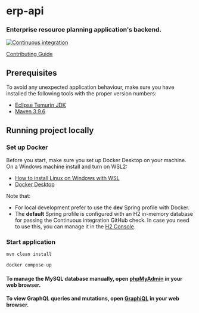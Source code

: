 erp-api
=======

### Enterprise resource planning application's backend.

[![Continuous integration](https://github.com/Netsurfclub/erp-api/actions/workflows/build.yml/badge.svg)](https://github.com/Netsurfclub/erp-api/actions/workflows/build.yml)

[Contributing Guide](.github/CONTRIBUTING.md)

Prerequisites
-------------

To avoid any unexpected application behaviour, make sure you have installed the following tools with the proper version numbers:

- [Eclipse Temurin JDK](https://adoptium.net/temurin/releases)
- [Maven 3.9.6](https://maven.apache.org/download.cgi)

Running project locally
-----------------------

### Set up Docker

Before you start, make sure you set up Docker Desktop on your machine. On a Windows machine install and turn on WSL2:

- [How to install Linux on Windows with WSL](https://learn.microsoft.com/en-us/windows/wsl/install)
- [Docker Desktop](https://www.docker.com/products/docker-desktop)

Note that:

- For local development prefer to use the **dev** Spring profile with Docker.
- The **default** Spring profile is configured with an H2 in-memory database for passing the Continuous integration GitHub check. In case you need to use this, you can manage it in the [H2 Console](http://localhost:8080/h2-console).

### Start application

```bash
mvn clean install

docker compose up
```

#### To manage the MySQL database manually, open [phpMyAdmin](http://localhost:8081) in your web browser.

#### To view GraphQL queries and mutations, open [GraphiQL](http://localhost:8080/graphiql) in your web browser.
